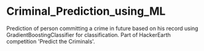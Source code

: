 # Criminal_Prediction_using_ML
Prediction of person committing a crime in future based on his record using GradientBoostingClassifier for classification.
Part of HackerEarth competition 'Predict the Criminals'.
